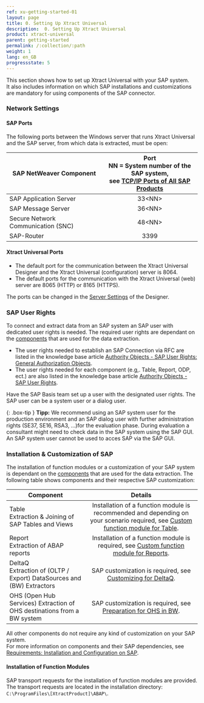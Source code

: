```yaml
---
ref: xu-getting-started-01
layout: page
title: 0. Setting Up Xtract Universal
description:  0. Setting Up Xtract Universal
product: xtract-universal
parent: getting-started
permalink: /:collection/:path
weight: 1
lang: en_GB
progressstate: 5
---
```


This section shows how to set up Xtract Universal with your SAP system. <br>
It also includes information on which SAP installations and customizations are mandatory for using components of the SAP connector.

### Network Settings

#### SAP Ports

The following ports between the Windows server that runs Xtract Universal and the SAP server, from which data is extracted, must be open:

| SAP NetWeaver Component | Port<br> NN = System number of the SAP system, <br>see [TCP/IP Ports of All SAP Products](https://help.sap.com/viewer/ports) |
| ------------- |:-------------:|
| SAP Application Server | 33\<NN> |
| SAP Message Server | 36\<NN> |
| Secure Network Communication (SNC)| 48\<NN\> |
| SAP-Router | 3399 |

#### Xtract Universal Ports

- The default port for the communication between the Xtract Universal Designer and the Xtract Universal (configuration) server is 8064.
- The default ports for the communication with the Xtract Universal (web) server are 8065 (HTTP) or 8165 (HTTPS).

The ports can be changed in the [Server Settings](../server/server-settings) of the Designer.

### SAP User Rights

To connect and extract data from an SAP system an SAP user with dedicated user rights is needed.
The required user rights are dependant on the [components](../index#extractiontypes) that are used for the data extraction.

- The user rights needed to establish an SAP Connection via RFC are listed in the knowledge base article [Authority Objects - SAP User Rights: General Authorization Objects](https://kb.theobald-software.com/sap/authority-objects-sap-user-rights#general-authorization-objects).
- The user rights needed for each component (e.g,. Table, Report, ODP, ect.) are also listed in the knowledge base article [Authority Objects - SAP User Rights](https://kb.theobald-software.com/sap/authority-objects-sap-user-rights).

Have the SAP Basis team set up a user with the designated user rights.
The SAP user can be a system user or a dialog user. 

{: .box-tip }
**Tipp:** We recommend using an SAP system user for the production environment and an SAP dialog user with further administration rights (SE37, SE16, RSA3, ...)for the evaluation phase.
During evaluation a consultant might need to check data in the SAP system using the SAP GUI. An SAP system user cannot be used to acces SAP via the SAP GUI.

### Installation & Customization of SAP

The installation of function modules or a customization of your SAP system is dependant on the [components](../index#extractiontypes) that are used for the data extraction.
The following table shows components and their respective SAP customization:

| Component | Details |
| ------------- |:-------------:|
| Table <br>Extraction & Joining of SAP Tables and Views | Installation of a function module is recommended and depending on your scenario required, see [Custom function module for Table](../sap-customizing/custom-function-module-for-table-extraction). |
| Report <br>Extraction of ABAP reports | Installation of a function module is required, see [Custom function module for Reports](../sap-customizing/install-report-custom-function-module). |
| DeltaQ <br>Extraction of (OLTP / Export) DataSources and (BW) Extractors | SAP customization is required, see [Customizing for DeltaQ](../sap-customizing/customizing-for-deltaq). |
| OHS (Open Hub Services) Extraction of OHS destinations from a BW system | SAP customization is required, see [Preparation for OHS in BW](../sap-customizing/preparation-for-ohs-in-bw). |

All other components do not require any kind of customization on your SAP system.<br>
For more information on components and their SAP dependencies, see [Requirements: Installation and Configuration on SAP](../introduction/requirements#installation-and-configuration-on-sap).

#### Installation of Function Modules

SAP transport requests for the installation of function modules are provided.<br>
The transport requests are located in the installation directory: `C:\ProgramFiles\[XtractProduct]\ABAP\`.
